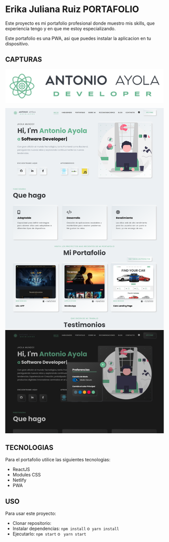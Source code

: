 # **Erika Juliana Ruiz PORTAFOLIO**

Este proyecto es mi portafolio profesional donde muestro mis skills, que experiencia tengo y en que me estoy especializando.

Este portafolio es una PWA, asi que puedes instalar la aplicacion en tu dispositivo.

## **CAPTURAS**

![img](src/assets/logo_fondo_blanco_4.webp)

![img](src/assets/portafolio/portafolio.webp)
![img](src/assets/portafolio/portafolioBlack.webp)

## **TECNOLOGIAS**

Para el portafolio utilice las siguientes tecnologias:

- ReactJS
- Modules CSS
- Netlify
- PWA

## **USO**

Para usar este proyecto:

- Clonar repositorio:
- Instalar dependencias: `npm install` o` yarn install`
- Ejecutarlo: `npm start` o ` yarn start`
